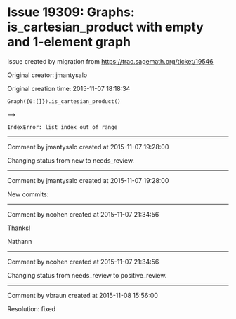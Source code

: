 # Issue 19309: Graphs: is_cartesian_product with empty and 1-element graph

Issue created by migration from https://trac.sagemath.org/ticket/19546

Original creator: jmantysalo

Original creation time: 2015-11-07 18:18:34

`Graph({0:[]}).is_cartesian_product()`

-->

`IndexError: list index out of range`



---

Comment by jmantysalo created at 2015-11-07 19:28:00

Changing status from new to needs_review.


---

Comment by jmantysalo created at 2015-11-07 19:28:00

New commits:


---

Comment by ncohen created at 2015-11-07 21:34:56

Thanks!

Nathann


---

Comment by ncohen created at 2015-11-07 21:34:56

Changing status from needs_review to positive_review.


---

Comment by vbraun created at 2015-11-08 15:56:00

Resolution: fixed

